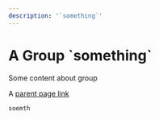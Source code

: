 ```yaml
---
description: '`something`'
---
```


# A Group \`something\`

Some content about group

A [parent page link](../#what-is-it-now)



`soemth`

